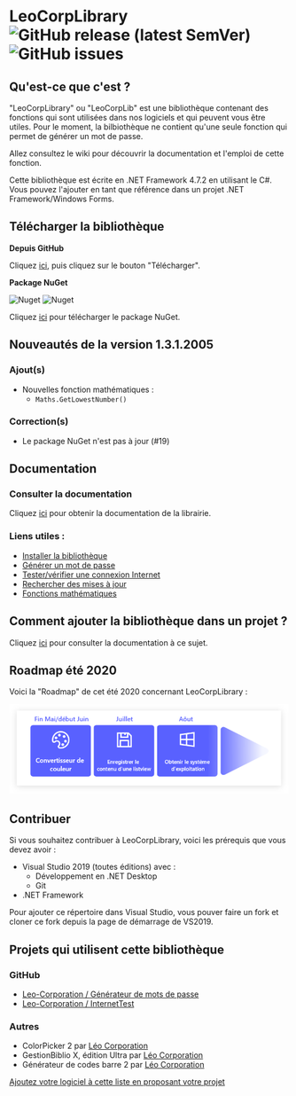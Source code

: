# LeoCorpLibrary ![GitHub release (latest SemVer)](https://img.shields.io/github/v/release/Leo-Corporation/LeoCorpLibrary) ![GitHub issues](https://img.shields.io/github/issues-raw/Leo-CorpORATION/LeoCorpLibrary?label=issues)
## Qu'est-ce que c'est ?
"LeoCorpLibrary" ou "LeoCorpLib" est une bibliothèque contenant des fonctions qui sont utilisées dans nos logiciels et qui peuvent vous être utiles. Pour le moment, la bilbiothèque ne contient qu'une seule fonction qui permet de générer un mot de passe.

Allez consultez le wiki pour découvrir la documentation et l'emploi de cette fonction.

Cette bibliothèque est écrite en .NET Framework 4.7.2 en utilisant le C#.
Vous pouvez l'ajouter en tant que référence dans un projet .NET Framework/Windows Forms.

## Télécharger la bibliothèque
**Depuis GitHub**

Cliquez [ici](https://github.com/Leo-Corporation/LeoCorpLibrary/blob/master/LeoCorpLibrary/bin/Release/LeoCorpLibrary.dll), puis cliquez sur le bouton "Télécharger".

**Package NuGet** 

![Nuget](https://img.shields.io/nuget/v/LeoCorpLibrary)
![Nuget](https://img.shields.io/nuget/dt/LeoCorpLibrary)

Cliquez [ici](https://www.nuget.org/packages/LeoCorpLibrary/#) pour télécharger le package NuGet.

## Nouveautés de la version 1.3.1.2005
### Ajout(s)
- Nouvelles fonction mathématiques : 
  - `Maths.GetLowestNumber()`
### Correction(s)
- Le package NuGet n'est pas à jour (#19)
## Documentation
### Consulter la documentation
Cliquez [ici](https://github.com/Leo-Corporation/LeoCorpLibrary/wiki/) pour obtenir la documentation de la librairie.
### Liens utiles :
- [Installer la bibliothèque](https://github.com/Leo-Corporation/LeoCorpLibrary/wiki/installer-LeoCorpLibrary)
- [Générer un mot de passe](https://github.com/Leo-Corporation/LeoCorpLibrary/wiki/G%C3%A9n%C3%A9rer-un-mot-de-passe)
- [Tester/vérifier une connexion Internet](https://github.com/Leo-Corporation/LeoCorpLibrary/wiki/V%C3%A9rifier-une-connexion-internet)
- [Rechercher des mises à jour](https://github.com/Leo-Corporation/LeoCorpLibrary/wiki/Rechercher-des-mises-%C3%A0-jour)
- [Fonctions mathématiques](https://github.com/Leo-Corporation/LeoCorpLibrary/wiki/Fonctions-math%C3%A9matiques)

## Comment ajouter la bibliothèque dans un projet ?
Cliquez [ici](https://github.com/Leo-Corporation/LeoCorpLibrary/wiki/installer-LeoCorpLibrary#1-ajouter-la-bibliothèque-dans-un-projet) pour consulter la documentation à ce sujet.

## Roadmap été 2020
Voici la "Roadmap" de cet été 2020 concernant LeoCorpLibrary :

![Roadmap](https://raw.githubusercontent.com/Leo-Corporation/LeoCorp-Docs/master/Roadmaps/LeoCorpLibrary/Roadmap%20%C3%A9t%C3%A9%202020.png)

## Contribuer
Si vous souhaitez contribuer à LeoCorpLibrary, voici les prérequis que vous devez avoir :
- Visual Studio 2019 (toutes éditions) avec :
   - Développement en .NET Desktop
   - Git
- .NET Framework

Pour ajouter ce répertoire dans Visual Studio, vous pouver faire un fork et cloner ce fork depuis la page de démarrage de VS2019.
## Projets qui utilisent cette bibliothèque
### GitHub
- [Leo-Corporation / Générateur de mots de passe](https://github.com/Leo-Corporation/Generateur-de-mots-de-passe)
- [Leo-Corporation / InternetTest](https://github.com/Leo-Corporation/InternetTest)
### Autres
- ColorPicker 2 par [Léo Corporation](https://leopeyronnet.wixsite.com/leopeyronnetcorp)
- GestionBiblio X, édition Ultra par [Léo Corporation](https://leopeyronnet.wixsite.com/leopeyronnetcorp)
- Générateur de codes barre 2 par [Léo Corporation](https://leopeyronnet.wixsite.com/leopeyronnetcorp)

[Ajoutez votre logiciel à cette liste en proposant votre projet](https://github.com/Leo-Corporation/LeoCorpLibrary/issues/new?assignees=&labels=ajout+cr%C3%A9dit&template=credit_projet.md&title=%5BCr%C3%A9dit-Projet%5D+)
